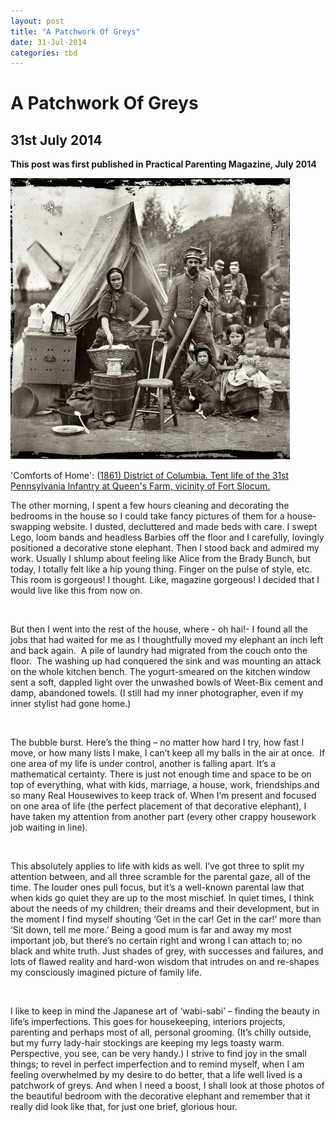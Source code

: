 ```yaml
---
layout: post
title: "A Patchwork Of Greys"
date: 31-Jul-2014
categories: tbd
---
```


# A Patchwork Of Greys

## 31st July 2014

**This post was first published in Practical Parenting Magazine,   July 2014**

<img class="photo-horiz" src="/images/2014/07/01663u.jpg" />

'Comforts of Home': (<a href="http://www.junipergallery.com/node/1415">1861) District of Columbia. Tent life of the 31st Pennsylvania Infantry at Queen's Farm,   vicinity of Fort Slocum.</a>

The other morning,   I spent a few hours cleaning and decorating the bedrooms in the house so I could take fancy pictures of them for a house-swapping website. I dusted, decluttered and made beds with care. I swept Lego, loom bands and headless Barbies off the floor and I carefully, lovingly positioned a decorative stone elephant. Then I stood back and admired my work. Usually I shlump about feeling like Alice from the Brady Bunch, but today, I totally felt like a hip young thing. Finger on the pulse of style, etc. This room is gorgeous! I thought. Like, magazine gorgeous! I decided that I would live like this from now on.

<br />

But then I went into the rest of the house, where - oh hai!- I found all the jobs that had waited for me as I thoughtfully moved my elephant an inch left and back again.  A pile of laundry had migrated from the couch onto the floor.  The washing up had conquered the sink and was mounting an attack on the whole kitchen bench. The yogurt-smeared on the kitchen window sent a soft, dappled light over the unwashed bowls of Weet-Bix cement and damp, abandoned towels. (I still had my inner photographer, even if my inner stylist had gone home.)

<br />

The bubble burst. Here’s the thing – no matter how hard I try, how fast I move, or how many lists I make, I can’t keep all my balls in the air at once.  If one area of my life is under control, another is falling apart. It’s a mathematical certainty. There is just not enough time and space to be on top of everything, what with kids, marriage, a house, work, friendships and so many Real Housewives to keep track of. When I’m present and focused on one area of life (the perfect placement of that decorative elephant), I have taken my attention from another part (every other crappy housework job waiting in line).

<br />

This absolutely applies to life with kids as well. I’ve got three to split my attention between, and all three scramble for the parental gaze, all of the time. The louder ones pull focus, but it’s a well-known parental law that when kids go quiet they are up to the most mischief. In quiet times, I think about the needs of my children; their dreams and their development, but in the moment I find myself shouting ‘Get in the car! Get in the car!’ more than ‘Sit down, tell me more.’ Being a good mum is far and away my most important job, but there’s no certain right and wrong I can attach to; no black and white truth. Just shades of grey, with successes and failures, and lots of flawed reality and hard-won wisdom that intrudes on and re-shapes my consciously imagined picture of family life.

<br />

I like to keep in mind the Japanese art of ‘wabi-sabi’ – finding the beauty in life’s imperfections. This goes for housekeeping, interiors projects, parenting and perhaps most of all, personal grooming. (It’s chilly outside, but my furry lady-hair stockings are keeping my legs toasty warm. Perspective, you see, can be very handy.) I strive to find joy in the small things; to revel in perfect imperfection and to remind myself, when I am feeling overwhelmed by my desire to do better, that a life well lived is a patchwork of greys. And when I need a boost, I shall look at those photos of the beautiful bedroom with the decorative elephant and remember that it really did look like that, for just one brief, glorious hour.
